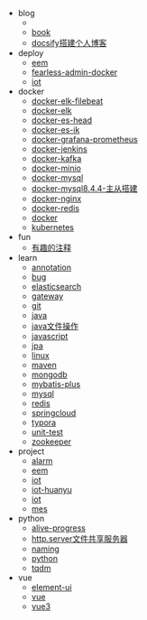 <!-- docs/_sidebar.md --> 

* blog
  * [](/README.md)
  * [book](/blog/book.md)
  * [docsify搭建个人博客](/blog/docsify搭建个人博客.md)
* deploy
  * [eem](/deploy/eem.md)
  * [fearless-admin-docker](/deploy/fearless-admin-docker.md)
  * [iot](/deploy/iot.md)
* docker
  * [docker-elk-filebeat](/docker/docker-elk-filebeat.md)
  * [docker-elk](/docker/docker-elk.md)
  * [docker-es-head](/docker/docker-es-head.md)
  * [docker-es-ik](/docker/docker-es-ik.md)
  * [docker-grafana-prometheus](/docker/docker-grafana-prometheus.md)
  * [docker-jenkins](/docker/docker-jenkins.md)
  * [docker-kafka](/docker/docker-kafka.md)
  * [docker-minio](/docker/docker-minio.md)
  * [docker-mysql](/docker/docker-mysql.md)
  * [docker-mysql8.4.4-主从搭建](/docker/docker-mysql8.4.4-主从搭建.md)
  * [docker-nginx](/docker/docker-nginx.md)
  * [docker-redis](/docker/docker-redis.md)
  * [docker](/docker/docker.md)
  * [kubernetes](/docker/kubernetes.md)
* fun
  * [有趣的注释](/fun/有趣的注释.md)
* learn
  * [annotation](/learn/annotation.md)
  * [bug](/learn/bug.md)
  * [elasticsearch](/learn/elasticsearch.md)
  * [gateway](/learn/gateway.md)
  * [git](/learn/git.md)
  * [java](/learn/java.md)
  * [java文件操作](/learn/java文件操作.md)
  * [javascript](/learn/javascript.md)
  * [jpa](/learn/jpa.md)
  * [linux](/learn/linux.md)
  * [maven](/learn/maven.md)
  * [mongodb](/learn/mongdb.md)
  * [mybatis-plus](/learn/mybatis-plus.md)
  * [mysql](/learn/mysql.md)
  * [redis](/learn/redis.md)
  * [springcloud](/learn/springcloud.md)
  * [typora](/learn/typora.md)
  * [unit-test](/learn/unit-test.md)
  * [zookeeper](/zookeeper.md)
* project
  * [alarm](/project/alarm.md)
  * [eem](/project/eem.md)
  * [iot](/project/iot.md)
  * [iot-huanyu](/project/iot-huanyu.md)
  * [iot](/project/iot.md)
  * [mes](/project/mes.md)
* python
  * [alive-progress](/python/alive-progress.md)
  * [http.server文件共享服务器](/python/http.server文件共享服务器.md)
  * [naming](/python/naming.md)
  * [python](/python/python.md)
  * [tqdm](/python/tqdm.md)
* vue
  * [element-ui](/vue/element-ui.md)
  * [vue](/vue/vue.md)
  * [vue3](/vue/vue3.md)
